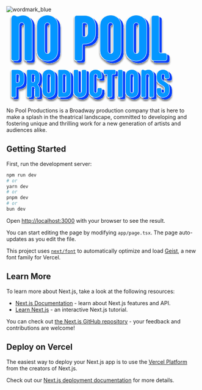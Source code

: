 ![wordmark_blue](https://github.com/user-attachments/assets/adfb82e4-474e-4951-9297-b3c9d7d33ca1)<svg width="446" height="234" viewBox="0 0 446 234" fill="none" xmlns="http://www.w3.org/2000/svg">
<g clip-path="url(#clip0_257_111)">
<g filter="url(#filter0_d_257_111)">
<path d="M53.0674 39.1601C53.0674 36.283 52.3461 34.7034 51.1966 33.4059C49.9006 31.973 48.1763 31.1042 46.1702 31.1042C44.1642 31.1042 42.4286 31.973 41.1439 33.4059C39.9943 34.7034 39.2731 36.283 39.2731 39.1601V125.485C39.2731 128.655 36.8275 131.092 33.6719 131.092H24.1827C21.0159 131.092 18.5816 128.644 18.5816 125.485V20.882C18.5816 17.4295 19.1564 15.7032 20.4524 14.259C21.7484 12.8148 23.7545 11.664 26.2 11.664C28.3526 11.664 29.6486 12.3861 31.3729 13.2436L32.2294 13.6723C33.2324 14.1011 34.2467 14.5411 35.5315 14.5411C37.684 14.5411 40.4226 13.3902 42.5751 12.6681C44.7277 11.946 47.0267 11.664 49.1906 11.664C55.2312 11.664 61.8353 14.259 65.0022 16.9894C71.8993 22.7437 73.7701 30.9462 73.7701 37.8513V125.473C73.7701 128.644 71.3246 131.081 68.169 131.081H58.6798C55.5129 131.081 53.0787 128.633 53.0787 125.473V39.1601H53.0674Z" fill="#013FFD" stroke="#013FFD" stroke-width="1.06" stroke-miterlimit="10"/>
<path d="M85.8289 39.7355C85.8289 29.2313 88.9957 22.7549 94.7433 18.0162C99.9162 13.8416 106.385 11.3932 113.429 11.3932C120.472 11.3932 126.941 13.8416 132.114 18.0162C137.862 22.7662 141.029 29.2425 141.029 39.7355V103.765C141.029 114.27 137.873 120.746 132.114 125.485C126.941 129.659 120.472 132.108 113.429 132.108C106.385 132.108 99.9162 129.659 94.7433 125.485C88.9957 120.735 85.8289 114.258 85.8289 103.765V39.7355ZM120.326 39.2955C120.326 36.125 119.469 34.3988 118.173 33.1125C116.877 31.9617 115.153 31.2396 113.429 31.2396C111.704 31.2396 109.98 31.9617 108.684 33.1125C107.388 34.4101 106.532 36.1363 106.532 39.2955V104.183C106.532 107.353 107.388 109.08 108.684 110.366C109.98 111.517 111.704 112.239 113.429 112.239C115.153 112.239 116.877 111.517 118.173 110.366C119.469 109.068 120.326 107.342 120.326 104.183V39.2955Z" fill="#013FFD" stroke="#013FFD" stroke-width="1.06" stroke-miterlimit="10"/>
<path d="M208.839 87.2135C206.822 87.2135 205.391 88.6464 205.391 90.5194V125.485C205.391 128.655 202.945 131.092 199.79 131.092H190.301C187.134 131.092 184.699 128.644 184.699 125.485V18.0049C184.699 14.8345 187.145 12.3974 190.301 12.3974H212.288C219.332 12.3974 225.801 14.8457 230.973 19.0204C236.721 23.7704 239.888 30.2467 239.888 40.7397V58.8711C239.888 69.3754 236.732 75.8517 230.973 80.5905C225.801 84.7651 219.332 87.2135 212.288 87.2135H208.839ZM208.839 31.6796C206.969 31.6796 205.391 33.1126 205.391 34.9855V64.772C205.391 66.4983 206.969 67.9425 208.839 67.9425H211.567C213.009 67.9425 215.162 67.3671 216.886 65.6408C218.182 64.1966 219.185 62.0416 219.185 58.8824V40.751C219.185 37.0051 217.743 34.7034 216.165 33.4172C214.587 32.1197 212.863 31.6909 211.567 31.6909H208.839V31.6796Z" fill="#013FFD" stroke="#013FFD" stroke-width="1.06" stroke-miterlimit="10"/>
<path d="M251.518 39.7355C251.518 29.2313 254.685 22.7549 260.433 18.0162C265.606 13.8416 272.075 11.3932 279.118 11.3932C286.162 11.3932 292.631 13.8416 297.804 18.0162C303.551 22.7662 306.718 29.2425 306.718 39.7355V103.765C306.718 114.27 303.563 120.746 297.804 125.485C292.631 129.659 286.162 132.108 279.118 132.108C272.075 132.108 265.606 129.659 260.433 125.485C254.685 120.735 251.518 114.258 251.518 103.765V39.7355ZM286.015 39.2955C286.015 36.125 285.159 34.3988 283.863 33.1125C282.567 31.9617 280.843 31.2396 279.118 31.2396C277.394 31.2396 275.67 31.9617 274.374 33.1125C273.078 34.4101 272.221 36.1363 272.221 39.2955V104.183C272.221 107.353 273.078 109.08 274.374 110.366C275.67 111.517 277.394 112.239 279.118 112.239C280.843 112.239 282.567 111.517 283.863 110.366C285.159 109.068 286.015 107.342 286.015 104.183V39.2955Z" fill="#013FFD" stroke="#013FFD" stroke-width="1.06" stroke-miterlimit="10"/>
<path d="M318.777 39.7355C318.777 29.2313 321.944 22.7549 327.691 18.0162C332.864 13.8416 339.333 11.3932 346.377 11.3932C353.42 11.3932 359.889 13.8416 365.062 18.0162C370.81 22.7662 373.977 29.2425 373.977 39.7355V103.765C373.977 114.27 370.821 120.746 365.062 125.485C359.889 129.659 353.42 132.108 346.377 132.108C339.333 132.108 332.864 129.659 327.691 125.485C321.944 120.735 318.777 114.258 318.777 103.765V39.7355ZM353.263 39.2955C353.263 36.125 352.406 34.3988 351.11 33.1125C349.814 31.9617 348.09 31.2396 346.366 31.2396C344.641 31.2396 342.917 31.9617 341.621 33.1125C340.325 34.4101 339.468 36.1363 339.468 39.2955V104.183C339.468 107.353 340.325 109.08 341.621 110.366C342.917 111.517 344.641 112.239 346.366 112.239C348.09 112.239 349.814 111.517 351.11 110.366C352.406 109.068 353.263 107.342 353.263 104.183V39.2955Z" fill="#013FFD" stroke="#013FFD" stroke-width="1.06" stroke-miterlimit="10"/>
<path d="M406.727 107.353C406.727 109.226 408.158 110.659 410.176 110.659H421.389C424.556 110.659 426.99 113.107 426.99 116.267V125.327C426.99 128.497 424.545 131.081 421.389 131.081H391.637C388.47 131.081 386.036 128.633 386.036 125.473V18.0049C386.036 14.8345 388.481 12.3974 391.637 12.3974H401.126C404.293 12.3974 406.727 14.8457 406.727 18.0049V107.353Z" fill="#013FFD" stroke="#013FFD" stroke-width="1.06" stroke-miterlimit="10"/>
<path d="M47.0943 34.3649C47.0943 31.4878 46.3731 29.9082 45.2235 28.6107C43.9275 27.1778 42.2032 26.309 40.1972 26.309C38.1911 26.309 36.4556 27.1778 35.1708 28.6107C34.0213 29.9082 33.3 31.4878 33.3 34.3649V120.689C33.3 123.86 30.8545 126.297 27.6989 126.297H18.1984C15.0316 126.297 12.5973 123.849 12.5973 120.689V16.0981C12.5973 12.6456 13.1721 10.9193 14.4681 9.47511C15.7641 8.0422 17.7702 6.89136 20.2157 6.89136C22.3683 6.89136 23.6643 7.61346 25.3886 8.47095L26.2451 8.89969C27.2481 9.32844 28.2624 9.76847 29.5472 9.76847C31.6997 9.76847 34.4383 8.61762 36.5908 7.89552C38.7434 7.17343 41.0424 6.89136 43.2062 6.89136C49.2469 6.89136 55.851 9.4864 59.0179 12.2168C65.915 17.971 67.7858 26.1736 67.7858 33.0787V120.701C67.7858 123.871 65.3402 126.308 62.1847 126.308H52.6955C49.5286 126.308 47.0943 123.86 47.0943 120.701V34.3649Z" fill="#0396FF" stroke="#FBF7F4" stroke-width="1.06" stroke-miterlimit="10"/>
<path d="M79.8558 34.9403C79.8558 24.4361 83.0227 17.9598 88.7703 13.221C93.9432 9.04636 100.412 6.59799 107.456 6.59799C114.499 6.59799 120.968 9.04636 126.141 13.221C131.889 17.971 135.056 24.4474 135.056 34.9403V98.9701C135.056 109.474 131.9 115.951 126.141 120.689C120.968 124.864 114.499 127.312 107.456 127.312C100.412 127.312 93.9432 124.864 88.7703 120.689C83.0227 115.939 79.8558 109.463 79.8558 98.9701V34.9403ZM114.342 34.5116C114.342 31.3411 113.485 29.6149 112.189 28.3286C110.893 27.1778 109.169 26.4557 107.444 26.4557C105.72 26.4557 103.996 27.1778 102.7 28.3286C101.404 29.6261 100.547 31.3524 100.547 34.5116V99.3989C100.547 102.569 101.404 104.296 102.7 105.582C103.996 106.733 105.72 107.455 107.444 107.455C109.169 107.455 110.893 106.733 112.189 105.582C113.485 104.284 114.342 102.558 114.342 99.3989V34.5116Z" fill="#0396FF" stroke="#FBF7F4" stroke-width="1.06" stroke-miterlimit="10"/>
<path d="M202.866 82.4183C200.849 82.4183 199.418 83.8512 199.418 85.7241V120.689C199.418 123.86 196.972 126.297 193.817 126.297H184.327C181.161 126.297 178.726 123.849 178.726 120.689V13.221C178.726 10.0505 181.172 7.61343 184.327 7.61343H206.315C213.359 7.61343 219.828 10.0618 225 14.2364C230.748 18.9865 233.915 25.4628 233.915 35.9558V54.0872C233.915 64.5915 230.759 71.0678 225 75.8066C219.828 79.9812 213.359 82.4296 206.315 82.4296H202.866V82.4183ZM202.866 26.8844C200.996 26.8844 199.418 28.3173 199.418 30.1903V59.9768C199.418 61.7031 200.996 63.1473 202.866 63.1473H205.594C207.036 63.1473 209.189 62.5719 210.913 60.8456C212.209 59.4014 213.212 57.2464 213.212 54.0872V35.9558C213.212 32.2099 211.77 29.9082 210.192 28.622C208.614 27.3245 206.89 26.8957 205.594 26.8957H202.866V26.8844Z" fill="#0396FF" stroke="#FBF7F4" stroke-width="1.06" stroke-miterlimit="10"/>
<path d="M245.545 34.9403C245.545 24.4361 248.712 17.9598 254.46 13.221C259.633 9.04636 266.102 6.59799 273.145 6.59799C280.189 6.59799 286.658 9.04636 291.831 13.221C297.578 17.971 300.745 24.4474 300.745 34.9403V98.9701C300.745 109.474 297.59 115.951 291.831 120.689C286.658 124.864 280.189 127.312 273.145 127.312C266.102 127.312 259.633 124.864 254.46 120.689C248.712 115.939 245.545 109.463 245.545 98.9701V34.9403ZM280.031 34.5116C280.031 31.3411 279.175 29.6149 277.879 28.3286C276.583 27.1778 274.858 26.4557 273.134 26.4557C271.41 26.4557 269.685 27.1778 268.389 28.3286C267.093 29.6261 266.237 31.3524 266.237 34.5116V99.3989C266.237 102.569 267.093 104.296 268.389 105.582C269.685 106.733 271.41 107.455 273.134 107.455C274.858 107.455 276.583 106.733 277.879 105.582C279.175 104.284 280.031 102.558 280.031 99.3989V34.5116Z" fill="#0396FF" stroke="#FBF7F4" stroke-width="1.06" stroke-miterlimit="10"/>
<path d="M312.793 34.9403C312.793 24.4361 315.959 17.9598 321.707 13.221C326.88 9.04636 333.349 6.59799 340.393 6.59799C347.436 6.59799 353.905 9.04636 359.078 13.221C364.826 17.971 367.992 24.4474 367.992 34.9403V98.9701C367.992 109.474 364.837 115.951 359.078 120.689C353.905 124.864 347.436 127.312 340.393 127.312C333.349 127.312 326.88 124.864 321.707 120.689C315.959 115.939 312.793 109.463 312.793 98.9701V34.9403ZM347.29 34.5116C347.29 31.3411 346.433 29.6149 345.137 28.3286C343.841 27.1778 342.117 26.4557 340.393 26.4557C338.668 26.4557 336.944 27.1778 335.648 28.3286C334.352 29.6261 333.495 31.3524 333.495 34.5116V99.3989C333.495 102.569 334.352 104.296 335.648 105.582C336.944 106.733 338.668 107.455 340.393 107.455C342.117 107.455 343.841 106.733 345.137 105.582C346.433 104.284 347.29 102.558 347.29 99.3989V34.5116Z" fill="#0396FF" stroke="#FBF7F4" stroke-width="1.06" stroke-miterlimit="10"/>
<path d="M400.743 102.569C400.743 104.442 402.174 105.875 404.191 105.875H415.405C418.572 105.875 421.006 108.324 421.006 111.483V120.543C421.006 123.713 418.56 126.297 415.405 126.297H385.652C382.485 126.297 380.051 123.849 380.051 120.689V13.221C380.051 10.0505 382.497 7.61343 385.652 7.61343H395.142C398.308 7.61343 400.743 10.0618 400.743 13.221V102.569Z" fill="#0396FF" stroke="#FBF7F4" stroke-width="1.06" stroke-miterlimit="10"/>
<path d="M33.5931 199.993C32.3646 199.993 31.4969 200.873 31.4969 202.001V223.247C31.4969 225.165 30.0092 226.654 28.0934 226.654H22.3345C20.4073 226.654 18.931 225.165 18.931 223.247V157.919C18.931 156.001 20.4186 154.512 22.3345 154.512H35.7005C39.9831 154.512 43.9163 156.001 47.0605 158.54C50.5542 161.428 52.4701 165.366 52.4701 171.741V182.764C52.4701 189.15 50.5542 193.088 47.0605 195.965C43.9163 198.504 39.9831 199.993 35.7005 199.993H33.6043H33.5931ZM33.5931 166.235C32.4548 166.235 31.4969 167.115 31.4969 168.243V186.341C31.4969 187.39 32.4548 188.259 33.5931 188.259H35.2497C36.1288 188.259 37.4361 187.909 38.4842 186.86C39.2731 185.98 39.8816 184.671 39.8816 182.753V171.73C39.8816 169.462 39.0026 168.063 38.0447 167.273C37.0867 166.483 36.0386 166.224 35.2497 166.224H33.5931V166.235Z" fill="#013FFD" stroke="#013FFD" stroke-width="1.06" stroke-miterlimit="10"/>
<path d="M93.0867 176.728C93.0867 183.373 92.6472 188.27 89.2437 191.328L88.4548 192.027C88.0152 192.467 87.756 192.896 87.756 193.336C87.756 193.776 88.0152 194.216 88.4548 194.645L89.2437 195.344C92.6472 198.402 93.0867 202.43 93.0867 209.076V223.247C93.0867 225.165 91.5991 226.654 89.6832 226.654H83.913C81.9971 226.654 80.5095 225.165 80.5095 223.247V204.45C80.5095 202.171 79.9798 201.042 79.2811 200.252C78.233 199.203 76.8355 198.944 75.8776 198.944H74.2209C73.0827 198.944 72.1247 199.824 72.1247 200.873V223.258C72.1247 225.176 70.6371 226.665 68.7212 226.665H62.9623C61.0352 226.665 59.5588 225.176 59.5588 223.258V157.931C59.5588 156.013 61.0465 154.523 62.9623 154.523H76.3284C80.6109 154.523 84.5441 156.013 87.6884 158.551C91.1821 161.44 93.0979 165.377 93.0979 171.752V176.739L93.0867 176.728ZM74.2209 166.235C73.0827 166.235 72.1247 167.115 72.1247 168.243V185.562C72.1247 186.612 73.0827 187.48 74.2209 187.48H75.8776C76.8355 187.48 78.233 187.221 79.2811 186.172C79.9798 185.382 80.5095 184.254 80.5095 181.974V171.741C80.5095 167.284 77.4554 166.235 75.8776 166.235H74.2209Z" fill="#013FFD" stroke="#013FFD" stroke-width="1.06" stroke-miterlimit="10"/>
<path d="M100.423 171.132C100.423 164.746 102.339 160.808 105.844 157.931C108.988 155.392 112.922 153.903 117.193 153.903C121.464 153.903 125.409 155.392 128.553 157.931C132.047 160.819 133.962 164.757 133.962 171.132V210.046C133.962 216.432 132.047 220.37 128.553 223.247C125.409 225.785 121.475 227.263 117.193 227.263C112.91 227.263 108.988 225.774 105.844 223.247C102.35 220.358 100.423 216.421 100.423 210.046V171.132ZM121.385 170.872C121.385 168.943 120.856 167.893 120.078 167.115C119.289 166.415 118.241 165.975 117.193 165.975C116.145 165.975 115.097 166.415 114.308 167.115C113.519 167.905 113.001 168.954 113.001 170.872V210.305C113.001 212.224 113.519 213.273 114.308 214.063C115.097 214.762 116.145 215.202 117.193 215.202C118.241 215.202 119.289 214.762 120.078 214.063C120.867 213.273 121.385 212.224 121.385 210.305V170.872Z" fill="#013FFD" stroke="#013FFD" stroke-width="1.06" stroke-miterlimit="10"/>
<path d="M144.703 226.665C142.775 226.665 141.299 225.176 141.299 223.258V157.931C141.299 156.013 142.787 154.523 144.703 154.523H158.069C162.351 154.523 166.284 156.013 169.429 158.551C172.922 161.44 174.838 165.377 174.838 171.752V209.437C174.838 215.823 172.922 219.76 169.429 222.638C166.284 225.176 162.351 226.665 158.069 226.665H144.703ZM157.629 214.773C158.587 214.773 160.075 214.333 161.123 213.025C161.822 212.145 162.261 210.926 162.261 209.267V171.752C162.261 169.563 161.562 168.164 160.604 167.374C159.646 166.494 158.418 166.235 157.629 166.235H155.882C154.575 166.325 153.876 167.115 153.876 168.243V212.844C153.876 214.153 154.485 214.762 155.972 214.762H157.629V214.773Z" fill="#013FFD" stroke="#013FFD" stroke-width="1.06" stroke-miterlimit="10"/>
<path d="M194.763 210.305C194.763 212.054 195.203 213.013 195.902 213.803C196.691 214.683 197.739 215.202 198.956 215.202C200.173 215.202 201.221 214.672 202.01 213.803C202.709 213.013 203.148 212.054 203.148 210.305V157.919C203.148 156.001 204.636 154.512 206.552 154.512H212.311C214.226 154.512 215.714 156.001 215.714 157.919V211.174C215.714 216.861 213.528 220.968 209.944 223.766C207.059 225.955 203.216 227.263 198.933 227.263C194.651 227.263 190.718 225.864 187.573 223.416C184.17 220.708 182.164 216.861 182.164 210.824V157.919C182.164 156.001 183.651 154.512 185.567 154.512H191.337C193.253 154.512 194.741 156.001 194.741 157.919V210.305H194.763Z" fill="#013FFD" stroke="#013FFD" stroke-width="1.06" stroke-miterlimit="10"/>
<path d="M223.062 171.132C223.062 164.746 224.978 160.808 228.472 157.931C231.616 155.392 235.549 153.903 239.832 153.903C244.114 153.903 248.036 155.392 251.18 157.931C254.674 160.819 256.601 164.757 256.601 171.132V174.629C256.601 176.547 255.114 178.037 253.198 178.037H247.439C245.512 178.037 244.035 176.547 244.035 174.629V170.872C244.035 168.943 243.506 167.893 242.728 167.115C241.939 166.415 240.891 165.975 239.843 165.975C238.614 165.975 237.566 166.494 236.789 167.374C236.09 168.164 235.65 169.123 235.65 170.872V210.305C235.65 212.054 236.09 213.013 236.789 213.803C237.578 214.683 238.626 215.202 239.843 215.202C240.891 215.202 241.939 214.762 242.728 214.063C243.517 213.273 244.035 212.224 244.035 210.305V205.668C244.035 203.75 245.523 202.261 247.439 202.261H253.198C255.114 202.261 256.601 203.75 256.601 205.668V210.046C256.601 216.432 254.674 220.37 251.18 223.247C248.036 225.785 244.103 227.263 239.832 227.263C235.56 227.263 231.616 225.774 228.472 223.247C224.978 220.358 223.062 216.421 223.062 210.046V171.132Z" fill="#013FFD" stroke="#013FFD" stroke-width="1.06" stroke-miterlimit="10"/>
<path d="M289.363 154.512C291.29 154.512 292.766 156.001 292.766 157.919V163.425C292.766 165.344 291.278 166.833 289.363 166.833H285.08C283.852 166.833 282.984 167.702 282.984 168.841V223.145C282.984 225.063 281.496 226.643 279.58 226.643H273.81C271.894 226.643 270.407 225.154 270.407 223.235V168.841C270.407 167.702 269.528 166.833 268.31 166.833H264.028C262.112 166.833 260.624 165.344 260.624 163.425V157.919C260.624 156.001 262.112 154.512 264.028 154.512H289.363Z" fill="#013FFD" stroke="#013FFD" stroke-width="1.06" stroke-miterlimit="10"/>
<path d="M310.933 223.247C310.933 225.165 309.446 226.654 307.53 226.654H301.759C299.844 226.654 298.356 225.165 298.356 223.247V157.919C298.356 156.001 299.844 154.512 301.759 154.512H307.53C309.446 154.512 310.933 156.092 310.933 158.01V223.247Z" fill="#013FFD" stroke="#013FFD" stroke-width="1.06" stroke-miterlimit="10"/>
<path d="M318.27 171.132C318.27 164.746 320.186 160.808 323.679 157.931C326.824 155.392 330.757 153.903 335.039 153.903C339.322 153.903 343.244 155.392 346.388 157.931C349.882 160.819 351.809 164.757 351.809 171.132V210.046C351.809 216.432 349.882 220.37 346.388 223.247C343.244 225.785 339.311 227.263 335.039 227.263C330.768 227.263 326.824 225.774 323.679 223.247C320.186 220.358 318.27 216.421 318.27 210.046V171.132ZM339.232 170.872C339.232 168.943 338.702 167.893 337.924 167.115C337.136 166.415 336.087 165.975 335.039 165.975C333.991 165.975 332.943 166.415 332.154 167.115C331.365 167.905 330.847 168.954 330.847 170.872V210.305C330.847 212.224 331.377 213.273 332.154 214.063C332.943 214.762 333.991 215.202 335.039 215.202C336.087 215.202 337.136 214.762 337.924 214.063C338.713 213.273 339.232 212.224 339.232 210.305V170.872Z" fill="#013FFD" stroke="#013FFD" stroke-width="1.06" stroke-miterlimit="10"/>
<path d="M380.119 170.782C380.119 169.033 379.679 168.074 378.981 167.284C378.192 166.404 377.144 165.885 375.926 165.885C374.709 165.885 373.65 166.415 372.872 167.284C372.174 168.074 371.734 169.033 371.734 170.782V223.247C371.734 225.165 370.246 226.654 368.331 226.654H362.56C360.644 226.654 359.157 225.165 359.157 223.247V159.668C359.157 157.57 359.506 156.52 360.295 155.64C361.084 154.76 362.301 154.061 363.789 154.061C365.096 154.061 365.885 154.501 366.933 155.02L367.463 155.279C368.071 155.539 368.691 155.81 369.469 155.81C370.776 155.81 372.433 155.11 373.751 154.67C375.07 154.23 376.456 154.061 377.775 154.061C381.449 154.061 385.461 155.64 387.388 157.299C391.58 160.797 392.719 165.784 392.719 169.981V223.235C392.719 225.154 391.231 226.643 389.315 226.643H383.556C381.629 226.643 380.153 225.154 380.153 223.235V170.771L380.119 170.782Z" fill="#013FFD" stroke="#013FFD" stroke-width="1.06" stroke-miterlimit="10"/>
<path d="M433.391 210.046C433.391 216.432 431.385 220.37 427.892 223.247C424.747 225.785 420.814 227.263 416.543 227.263C412.272 227.263 408.327 225.774 405.183 223.247C401.689 220.358 399.773 216.421 399.773 210.046V205.668C399.773 203.75 401.43 202.261 403.357 202.261H408.947C410.863 202.261 412.351 203.75 412.351 205.668V210.305C412.351 212.224 412.79 213.273 413.579 214.063C414.368 214.762 415.416 215.202 416.464 215.202C417.693 215.202 418.82 214.672 419.608 213.803C420.307 213.013 420.747 212.054 420.747 210.305V206.368C420.747 203.829 420.487 202.08 419.789 200.772C418.91 199.113 417.512 198.064 415.416 196.744L409.736 193.065C405.803 190.527 403.188 188.518 401.61 185.461C400.382 183.012 399.773 179.774 399.773 175.058V171.12C399.773 164.734 401.689 160.797 405.183 157.919C408.327 155.381 412.26 153.892 416.543 153.892C420.826 153.892 424.747 155.381 427.892 157.919C431.385 160.808 433.313 164.746 433.313 171.12V174.618C433.313 176.536 431.566 178.025 429.639 178.025H424.139C422.223 178.025 420.735 176.536 420.735 174.618V170.861C420.735 168.931 420.217 167.882 419.428 167.104C418.639 166.404 417.591 165.964 416.543 165.964C415.315 165.964 414.266 166.483 413.489 167.363C412.79 168.153 412.351 169.112 412.351 170.861V173.749C412.351 176.198 412.7 177.856 413.309 179.176C414.097 180.835 415.495 181.884 417.681 183.283L423.361 186.961C427.114 189.41 429.74 191.339 431.307 194.047C432.794 196.495 433.403 199.733 433.403 204.72V210.057L433.391 210.046Z" fill="#013FFD" stroke="#013FFD" stroke-width="1.06" stroke-miterlimit="10"/>
<path d="M27.62 195.198C26.3916 195.198 25.5238 196.078 25.5238 197.206V218.452C25.5238 220.37 24.0362 221.859 22.1203 221.859H16.3502C14.423 221.859 12.9467 220.37 12.9467 218.452V153.124C12.9467 151.206 14.4343 149.717 16.3502 149.717H29.7162C33.9988 149.717 37.9319 151.206 41.0762 153.745C44.5699 156.633 46.4858 160.571 46.4858 166.946V177.969C46.4858 184.355 44.5699 188.293 41.0762 191.17C37.9319 193.708 33.9988 195.198 29.7162 195.198H27.62ZM27.62 161.451C26.4818 161.451 25.5238 162.331 25.5238 163.459V181.557C25.5238 182.606 26.4818 183.475 27.62 183.475H29.2767C30.1557 183.475 31.463 183.125 32.5111 182.076C33.3 181.196 33.9086 179.887 33.9086 177.969V166.946C33.9086 164.678 33.0295 163.279 32.0716 162.489C31.1137 161.699 30.0656 161.44 29.2767 161.44H27.62V161.451Z" fill="#0396FF" stroke="#FBF7F4" stroke-width="1.06" stroke-miterlimit="10"/>
<path d="M87.1024 171.944C87.1024 178.59 86.6628 183.486 83.2593 186.544L82.4705 187.243C82.0309 187.683 81.7717 188.112 81.7717 188.552C81.7717 188.992 82.0309 189.432 82.4705 189.861L83.2593 190.561C86.6628 193.618 87.1024 197.646 87.1024 204.292V218.463C87.1024 220.381 85.6147 221.87 83.6989 221.87H77.9287C76.0128 221.87 74.5252 220.381 74.5252 218.463V199.666C74.5252 197.387 73.9955 196.258 73.2968 195.469C72.2487 194.419 70.8512 194.16 69.8933 194.16H68.2366C67.0984 194.16 66.1404 195.04 66.1404 196.089V218.474C66.1404 220.392 64.6528 221.882 62.7369 221.882H56.978C55.0509 221.882 53.5745 220.392 53.5745 218.474V153.147C53.5745 151.229 55.0621 149.739 56.978 149.739H70.3441C74.6266 149.739 78.5598 151.229 81.7041 153.767C85.1978 156.656 87.1136 160.594 87.1136 166.968V171.955L87.1024 171.944ZM68.2366 161.451C67.0984 161.451 66.1404 162.331 66.1404 163.459V180.778C66.1404 181.828 67.0984 182.696 68.2366 182.696H69.8933C70.8512 182.696 72.2487 182.437 73.2968 181.388C73.9955 180.598 74.5252 179.47 74.5252 177.19V166.957C74.5252 162.5 71.4711 161.451 69.8933 161.451H68.2366Z" fill="#0396FF" stroke="#FBF7F4" stroke-width="1.06" stroke-miterlimit="10"/>
<path d="M94.439 166.348C94.439 159.962 96.3549 156.024 99.8598 153.147C103.004 150.608 106.937 149.119 111.209 149.119C115.48 149.119 119.424 150.608 122.569 153.147C126.062 156.035 127.978 159.973 127.978 166.348V205.262C127.978 211.648 126.062 215.586 122.569 218.463C119.424 221.002 115.491 222.48 111.209 222.48C106.926 222.48 103.004 220.99 99.8598 218.463C96.3662 215.575 94.439 211.637 94.439 205.262V166.348ZM115.401 166.077C115.401 164.148 114.871 163.098 114.094 162.32C113.305 161.62 112.257 161.18 111.209 161.18C110.16 161.18 109.112 161.62 108.323 162.32C107.535 163.11 107.016 164.159 107.016 166.077V205.51C107.016 207.428 107.535 208.478 108.323 209.267C109.112 209.967 110.16 210.407 111.209 210.407C112.257 210.407 113.305 209.967 114.094 209.267C114.883 208.478 115.401 207.428 115.401 205.51V166.077Z" fill="#0396FF" stroke="#FBF7F4" stroke-width="1.06" stroke-miterlimit="10"/>
<path d="M138.73 221.87C136.802 221.87 135.326 220.381 135.326 218.463V153.136C135.326 151.218 136.814 149.728 138.73 149.728H152.096C156.378 149.728 160.311 151.218 163.456 153.756C166.949 156.645 168.865 160.582 168.865 166.957V204.641C168.865 211.028 166.949 214.965 163.456 217.842C160.311 220.381 156.378 221.87 152.096 221.87H138.73ZM151.656 209.978C152.614 209.978 154.102 209.538 155.15 208.229C155.849 207.349 156.288 206.131 156.288 204.472V166.957C156.288 164.768 155.589 163.369 154.631 162.579C153.673 161.699 152.445 161.44 151.656 161.44H149.909C148.602 161.53 147.903 162.32 147.903 163.448V208.049C147.903 209.358 148.512 209.967 149.999 209.967H151.656V209.978Z" fill="#0396FF" stroke="#FBF7F4" stroke-width="1.06" stroke-miterlimit="10"/>
<path d="M188.779 205.522C188.779 207.27 189.219 208.229 189.917 209.019C190.706 209.899 191.754 210.418 192.971 210.418C194.189 210.418 195.237 209.888 196.026 209.019C196.724 208.229 197.164 207.27 197.164 205.522V153.136C197.164 151.218 198.651 149.728 200.567 149.728H206.326C208.242 149.728 209.73 151.218 209.73 153.136V206.39C209.73 212.077 207.543 216.184 203.96 218.982C201.074 221.171 197.231 222.48 192.949 222.48C188.666 222.48 184.733 221.08 181.589 218.632C178.185 215.924 176.179 212.077 176.179 206.041V153.136C176.179 151.218 177.667 149.728 179.583 149.728H185.353C187.269 149.728 188.756 151.218 188.756 153.136V205.522H188.779Z" fill="#0396FF" stroke="#FBF7F4" stroke-width="1.06" stroke-miterlimit="10"/>
<path d="M217.078 166.348C217.078 159.962 218.994 156.024 222.487 153.147C225.631 150.608 229.565 149.119 233.847 149.119C238.13 149.119 242.052 150.608 245.196 153.147C248.69 156.035 250.617 159.973 250.617 166.348V169.845C250.617 171.763 249.129 173.253 247.213 173.253H241.454C239.527 173.253 238.051 171.763 238.051 169.845V166.088C238.051 164.159 237.521 163.11 236.744 162.331C235.955 161.632 234.907 161.192 233.858 161.192C232.63 161.192 231.582 161.711 230.804 162.591C230.106 163.38 229.666 164.339 229.666 166.088V205.522C229.666 207.27 230.106 208.229 230.804 209.019C231.593 209.899 232.641 210.418 233.858 210.418C234.907 210.418 235.955 209.978 236.744 209.279C237.532 208.489 238.051 207.44 238.051 205.522V200.884C238.051 198.966 239.538 197.477 241.454 197.477H247.213C249.129 197.477 250.617 198.966 250.617 200.884V205.262C250.617 211.648 248.69 215.586 245.196 218.463C242.052 221.002 238.118 222.48 233.847 222.48C229.576 222.48 225.631 220.99 222.487 218.463C218.994 215.575 217.078 211.637 217.078 205.262V166.348Z" fill="#0396FF" stroke="#FBF7F4" stroke-width="1.06" stroke-miterlimit="10"/>
<path d="M283.378 149.728C285.305 149.728 286.782 151.218 286.782 153.136V158.642C286.782 160.56 285.294 162.049 283.378 162.049H279.096C277.867 162.049 277 162.918 277 164.057V218.361C277 220.279 275.512 221.859 273.596 221.859H267.826C265.91 221.859 264.422 220.37 264.422 218.452V164.057C264.422 162.918 263.543 162.049 262.326 162.049H258.044C256.128 162.049 254.64 160.56 254.64 158.642V153.136C254.64 151.218 256.128 149.728 258.044 149.728H283.378Z" fill="#0396FF" stroke="#FBF7F4" stroke-width="1.06" stroke-miterlimit="10"/>
<path d="M304.949 218.463C304.949 220.381 303.461 221.87 301.545 221.87H295.775C293.859 221.87 292.372 220.381 292.372 218.463V153.136C292.372 151.218 293.859 149.728 295.775 149.728H301.545C303.461 149.728 304.949 151.308 304.949 153.226V218.463Z" fill="#0396FF" stroke="#FBF7F4" stroke-width="1.06" stroke-miterlimit="10"/>
<path d="M312.297 166.348C312.297 159.962 314.213 156.024 317.706 153.147C320.851 150.608 324.784 149.119 329.066 149.119C333.349 149.119 337.271 150.608 340.415 153.147C343.909 156.035 345.836 159.973 345.836 166.348V205.262C345.836 211.648 343.909 215.586 340.415 218.463C337.271 221.002 333.338 222.48 329.066 222.48C324.795 222.48 320.851 220.99 317.706 218.463C314.213 215.575 312.297 211.637 312.297 205.262V166.348ZM333.259 166.077C333.259 164.148 332.729 163.098 331.951 162.32C331.163 161.62 330.114 161.18 329.066 161.18C328.018 161.18 326.97 161.62 326.181 162.32C325.392 163.11 324.874 164.159 324.874 166.077V205.51C324.874 207.428 325.404 208.478 326.181 209.267C326.97 209.967 328.018 210.407 329.066 210.407C330.114 210.407 331.163 209.967 331.951 209.267C332.74 208.478 333.259 207.428 333.259 205.51V166.077Z" fill="#0396FF" stroke="#FBF7F4" stroke-width="1.06" stroke-miterlimit="10"/>
<path d="M374.134 165.998C374.134 164.249 373.695 163.29 372.996 162.5C372.207 161.62 371.159 161.101 369.942 161.101C368.725 161.101 367.666 161.632 366.888 162.5C366.189 163.29 365.75 164.249 365.75 165.998V218.463C365.75 220.381 364.262 221.87 362.346 221.87H356.576C354.66 221.87 353.173 220.381 353.173 218.463V154.884C353.173 152.786 353.522 151.737 354.311 150.856C355.1 149.976 356.317 149.277 357.804 149.277C359.112 149.277 359.901 149.717 360.949 150.236L361.478 150.495C362.087 150.755 362.707 151.026 363.484 151.026C364.792 151.026 366.448 150.326 367.767 149.886C369.086 149.446 370.472 149.277 371.79 149.277C375.464 149.277 379.476 150.856 381.404 152.515C385.596 156.013 386.734 161 386.734 165.197V218.452C386.734 220.37 385.247 221.859 383.331 221.859H377.572C375.645 221.859 374.168 220.37 374.168 218.452V165.987L374.134 165.998Z" fill="#0396FF" stroke="#FBF7F4" stroke-width="1.06" stroke-miterlimit="10"/>
<path d="M427.418 205.262C427.418 211.648 425.412 215.586 421.919 218.463C418.774 221.002 414.841 222.48 410.57 222.48C406.299 222.48 402.354 220.99 399.21 218.463C395.716 215.575 393.8 211.637 393.8 205.262V200.884C393.8 198.966 395.457 197.477 397.384 197.477H402.974C404.89 197.477 406.378 198.966 406.378 200.884V205.522C406.378 207.44 406.817 208.489 407.606 209.279C408.395 209.978 409.443 210.418 410.491 210.418C411.719 210.418 412.846 209.888 413.635 209.019C414.334 208.229 414.774 207.27 414.774 205.522V201.584C414.774 199.045 414.514 197.296 413.816 195.988C412.937 194.329 411.539 193.28 409.443 191.96L403.763 188.281C399.83 185.743 397.215 183.734 395.637 180.677C394.409 178.228 393.8 174.99 393.8 170.274V166.336C393.8 159.95 395.716 156.013 399.21 153.136C402.354 150.597 406.287 149.108 410.57 149.108C414.853 149.108 418.774 150.597 421.919 153.136C425.412 156.024 427.34 159.962 427.34 166.336V169.834C427.34 171.752 425.593 173.242 423.666 173.242H418.166C416.25 173.242 414.762 171.752 414.762 169.834V166.077C414.762 164.148 414.244 163.098 413.455 162.32C412.666 161.62 411.618 161.18 410.57 161.18C409.342 161.18 408.293 161.699 407.516 162.579C406.817 163.369 406.378 164.328 406.378 166.077V168.965C406.378 171.414 406.727 173.072 407.336 174.392C408.124 176.051 409.522 177.1 411.708 178.499L417.388 182.177C421.141 184.626 423.767 186.555 425.334 189.263C426.821 191.711 427.43 194.95 427.43 199.937V205.273L427.418 205.262Z" fill="#0396FF" stroke="#FBF7F4" stroke-width="1.06" stroke-miterlimit="10"/>
</g>
</g>
<defs>
<filter id="filter0_d_257_111" x="8.06726" y="6.06799" width="429.865" height="229.725" filterUnits="userSpaceOnUse" color-interpolation-filters="sRGB">
<feFlood flood-opacity="0" result="BackgroundImageFix"/>
<feColorMatrix in="SourceAlpha" type="matrix" values="0 0 0 0 0 0 0 0 0 0 0 0 0 0 0 0 0 0 127 0" result="hardAlpha"/>
<feOffset dy="4"/>
<feGaussianBlur stdDeviation="2"/>
<feComposite in2="hardAlpha" operator="out"/>
<feColorMatrix type="matrix" values="0 0 0 0 0 0 0 0 0 0 0 0 0 0 0 0 0 0 0.5 0"/>
<feBlend mode="normal" in2="BackgroundImageFix" result="effect1_dropShadow_257_111"/>
<feBlend mode="normal" in="SourceGraphic" in2="effect1_dropShadow_257_111" result="shape"/>
</filter>
<clipPath id="clip0_257_111">
<rect width="446" height="234" fill="white"/>
</clipPath>
</defs>
</svg>

No Pool Productions is a Broadway production company that is here to make a splash in the theatrical landscape, committed to developing and fostering unique and thrilling work for a new generation of artists and audiences alike.

## Getting Started

First, run the development server:

```bash
npm run dev
# or
yarn dev
# or
pnpm dev
# or
bun dev
```

Open [http://localhost:3000](http://localhost:3000) with your browser to see the result.

You can start editing the page by modifying `app/page.tsx`. The page auto-updates as you edit the file.

This project uses [`next/font`](https://nextjs.org/docs/app/building-your-application/optimizing/fonts) to automatically optimize and load [Geist](https://vercel.com/font), a new font family for Vercel.

## Learn More

To learn more about Next.js, take a look at the following resources:

- [Next.js Documentation](https://nextjs.org/docs) - learn about Next.js features and API.
- [Learn Next.js](https://nextjs.org/learn) - an interactive Next.js tutorial.

You can check out [the Next.js GitHub repository](https://github.com/vercel/next.js) - your feedback and contributions are welcome!

## Deploy on Vercel

The easiest way to deploy your Next.js app is to use the [Vercel Platform](https://vercel.com/new?utm_medium=default-template&filter=next.js&utm_source=create-next-app&utm_campaign=create-next-app-readme) from the creators of Next.js.

Check out our [Next.js deployment documentation](https://nextjs.org/docs/app/building-your-application/deploying) for more details.
